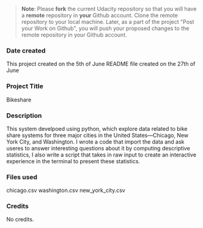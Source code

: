 >**Note**: Please **fork** the current Udacity repository so that you will have a **remote** repository in **your** Github account. Clone the remote repository to your local machine. Later, as a part of the project "Post your Work on Github", you will push your proposed changes to the remote repository in your Github account.

### Date created
This project created on the 5th of June 
README file created on the 27th of June

### Project Title
Bikeshare 

### Description
This system develpoed using python, which explore data related to bike share systems for three major cities in the United States—Chicago, New York City, and Washington.
 I wrote a code that import the data and ask useres to answer interesting questions about it by computing descriptive statistics, I also write a script that takes in raw input to create an interactive experience in the terminal to present these statistics.
### Files used
chicago.csv
washington.csv
new_york_city.csv

### Credits
No credits.

